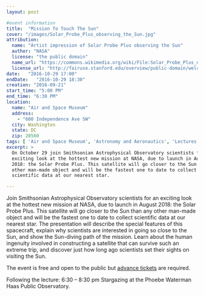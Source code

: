 ```yaml
---
layout: post

#event information
title:  "Mission To Touch The Sun"
cover: "/images/Solar_Probe_Plus_observing_the_Sun.jpg"
attribution:
  name: "Artist impression of Solar Probe Plus observing the Sun"
  author: "NASA"
  license: "the public domain"
  name_url: "https://commons.wikimedia.org/wiki/File:Solar_Probe_Plus_observing_the_Sun.jpg"
  license_url: "http://fairuse.stanford.edu/overview/public-domain/welcome"
date:   "2016-10-29 17:00"
endDate:   "2016-10-29 18:30"
creation: "2016-09-21"
start_time: "5:00 PM"
end_time: "6:30 PM"
location:
  name: "Air and Space Museum"
  address:
    - "600 Independence Ave SW"
  city: Washington
  state: DC
  zip: 20560
tags: [ 'Air and Space Museum', 'Astronomy and Aeronautics', 'Lectures' ]
excerpt: >
  On October 29 join Smithsonian Astrophysical Observatory scientists for an
  exciting look at the hottest new mission at NASA, due to launch in August
  2018: the Solar Probe Plus. This satellite will go closer to the Sun than any
  other man-made object and will be the fastest one to date to collect
  scientific data at our nearest star.

---
```



Join Smithsonian Astrophysical Observatory scientists for an exciting look at
the hottest new mission at NASA, due to launch in August 2018: the Solar Probe
Plus. This satellite will go closer to the Sun than any other man-made object
and will be the fastest one to date to collect scientific data at our nearest
star. The presentation will describe the special features of this spacecraft,
explain why scientists are interested in going so close to the Sun, and show
the Sun-diving path of the mission. Learn about the human ingenuity involved in
constructing a satellite that can survive such an extreme trip, and discover
just how long ago scientists set their sights on visiting the Sun.

The event is free and open to the public but [advance
tickets](https://airandspace.si.edu/events/solar-probe-plus-mission-touch-sun)
are required.

Following the lecture: 6:30 – 8:30 pm Stargazing at the Phoebe Waterman Haas
Public Observatory.
